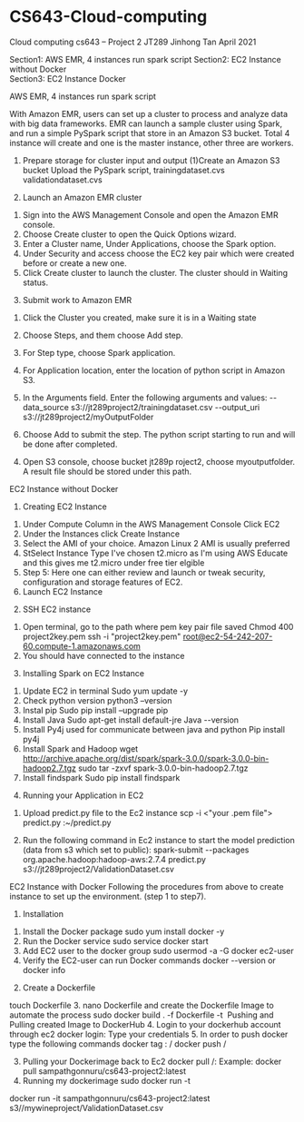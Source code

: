 # CS643-Cloud-computing

Cloud computing cs643 – Project 2
JT289  Jinhong Tan
April 2021


Section1: AWS EMR, 4 instances run spark script
Section2: EC2 Instance without Docker					
Section3: EC2 Instance Docker					


AWS EMR, 4 instances run spark script

With Amazon EMR, users can set up a cluster to process and analyze data with big data frameworks. EMR can launch a sample cluster using Spark, and run a simple PySpark script that store in an Amazon S3 bucket. Total 4 instance will create and one is the master instance, other three are workers.

1.	Prepare storage for cluster input and output
    (1)Create an Amazon S3 bucket
    Upload the PySpark script, trainingdataset.cvs validationdataset.cvs

2.	Launch an Amazon EMR cluster
1)	Sign into the AWS Management Console and open the Amazon EMR console.
2)	Choose Create cluster to open the Quick Options wizard.
3)	Enter a Cluster name, Under Applications, choose the Spark option.
4)	Under Security and access choose the EC2 key pair which were created before or create a new one.
5)	Click Create cluster to launch the cluster. The cluster should in Waiting status.

3.	Submit work to Amazon EMR
1)	Click the Cluster you created, make sure it is in a Waiting state
2)	Choose Steps, and them choose Add step.
3)	For Step type, choose Spark application.
4)	For Application location, enter the location of python script in Amazon S3.
5)	In the Arguments field. Enter the following arguments and values:
--data_source s3://jt289project2/trainingdataset.csv
--output_uri s3://jt289project2/myOutputFolder

6)	Choose Add to submit the step. The python script starting to run and will be done after completed.

4.	Open S3 console, choose bucket jt289p roject2, choose myoutputfolder. A result file should be stored under this path.


EC2 Instance without Docker					
1.	Creating EC2 Instance
1)	Under Compute Column in the AWS Management Console Click EC2
2)	Under the Instances click Create Instance
3)	Select the AMI of your choice. Amazon Linux 2 AMI is usually preferred
4)	StSelect Instance Type I've chosen t2.micro as I'm using AWS Educate and this gives me t2.micro under free tier elgible
5)	Step 5: Here one can either review and launch or tweak security, configuration and storage features of EC2.
6)	Launch EC2 Instance
2.	SSH EC2 instance
1)	Open terminal, go to the path where pem key pair file saved
Chmod 400 project2key.pem
ssh -i "project2key.pem" root@ec2-54-242-207-60.compute-1.amazonaws.com
2)	You should have connected to the instance

3.	Installing Spark on EC2 Instance
1)	Update EC2 in terminal
Sudo yum update -y
2)	Check python version 
python3 –version
3)	Instal pip
Sudo pip install –upgrade pip
4)	Install Java
Sudo apt-get install default-jre
Java --version
5)	Install Py4j used for communicate between java and python
Pip install py4j
6)	Install Spark and Hadoop
wget http://archive.apache.org/dist/spark/spark-3.0.0/spark-3.0.0-bin-hadoop2.7.tgz
sudo tar -zxvf spark-3.0.0-bin-hadoop2.7.tgz
7)	Install findspark
Sudo pip install findspark

4.	Running your Application in EC2
1)	Upload predict.py file to the Ec2 instance 
scp -i <"your .pem file"> predict.py :~/predict.py

2)	Run the following command in Ec2 instance to start the model prediction (data from s3 which set to public): 
spark-submit --packages org.apache.hadoop:hadoop-aws:2.7.4 predict.py s3://jt289project2/ValidationDataset.csv


EC2 Instance with Docker
Following the procedures from above to create instance to set up the environment. (step 1 to step7).

1.	Installation 
1)	Install the Docker package
sudo yum install docker -y
2)	Run the Docker service
sudo service docker start
3)	Add EC2 user to the docker group
sudo usermod -a -G docker ec2-user
4)	Verify the EC2-user can run Docker commands
docker  --version or docker info

2.	Create a Dockerfile

touch Dockerfile
3.	nano Dockerfile and create the Dockerfile Image to automate the process
sudo docker build . -f Dockerfile -t <Image name of your choice>
Pushing and Pulling created Image to DockerHub
4.	Login to your dockerhub account through ec2
docker login: Type your credentials
5.	In order to push docker type the following commands
docker tag <Local Ec2 Repository name>:<Tag name> <dockerhub username>/<local Ec2 Repository name>
docker push <dockerhub username>/<local Ec2 Repository name>

3.	Pulling your Dockerimage back to Ec2
docker pull <dockerhub username>/<Repository name>:<tag name>
Example:
docker pull sampathgonnuru/cs643-project2:latest
4.	Running my dockerimage
sudo docker run -t <Given Image name>

docker run -it sampathgonnuru/cs643-project2:latest s3//mywineproject/ValidationDataset.csv 

